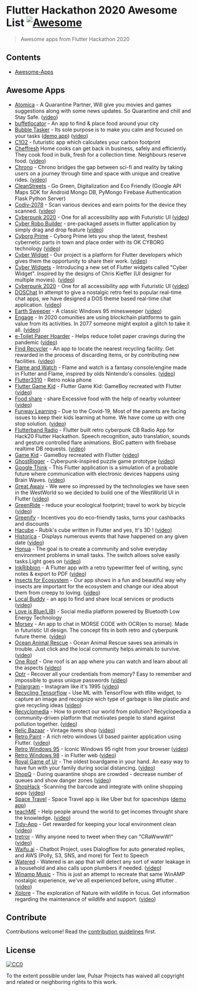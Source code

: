 # Flutter Hackathon 2020 Awesome List [![Awesome](https://awesome.re/badge.svg)](https://awesome.re)

> Awesome apps from Flutter Hackathon 2020

## Contents

- [Awesome-Apps](#Awesome-Apps)

## Awesome Apps

- [Atomica](https://github.com/Astrallis/Flutter-Hackathon--Hack20) - A Quarantine Partner, Will give you movies and games suggestions along with some news updates. So Quarantine and chill and Stay Safe. ([video](https://youtu.be/x1bU0ZfxXvs))
- [buffetlocator](https://github.com/MendyMarcus/LocatorBuffet) - An app to find & place food around your city
- [Bubble Tasker](https://github.com/RobertBrunhage/bubble-tasker) - Its sole purpose is to make you calm and focused on your tasks ([demo app](https://bubble-tasker.codemagic.app/#/)) ([video](https://youtu.be/SK9qVOc8cuQ))
- [C1O2](https://github.com/suvansh-rana/koders-flutter) - futuristic app which calculates your carbon footprint
- [Cheffresh](https://github.com/FreshOver/cheffresh) Home cooks can get back in business, safely and efficiently. They cook food in bulk, fresh for a collection time. Neighbours reserve food. ([video](https://youtu.be/zl8voaFNOcE))
- [Chrono](https://github.com/cosmicRover/chrono) - Chrono bridges the gap between sci-fi and reality by taking users on a journey through time and space with unique and creative rides. ([video](https://youtu.be/NILQBTgGyqs))
- [CleanStreets](https://github.com/TheN00bs/Clean-Streets) - Go Green, Digitalization and Eco Friendly (Google API Maps SDK for Android Mongo DB, PyMongo Firebase Authentication Flask Python Server)
- [Codiv-2078](https://github.com/Co-div/codiv-2078) - Scan various devices and earn points for the device they scanned. ([video](https://youtu.be/8YyDhZxYeOs))
- [Cyberpunk 2020](https://github.com/codesolutions101/cyberpunk2020) - One for all accessibility app with Futuristic UI ([video](https://youtu.be/pESkEwdqtX8))
- [Cyber Robo Builder](https://github.com/viveky259259/cyber_robo_maker) - pre-packaged assets in flutter application by simply drag and drop feature ([video](https://youtu.be/-UHMdeaeDDA))
- [Cyborg Prime](https://github.com/RemiDormoy/CyberPizza) - Cyborg Prime  lets you shop the latest, freshest cybernetic parts in town and place order with its OK CYBORG technology ([video](https://youtu.be/WC5iHslmfDU))
- [Cyber Widget](https://github.com/eli1stark/cyberwidget_hack_20/) - Our project is a platform for Flutter developers which gives them the opportunity to share their work. ([video](https://youtu.be/THqFzhEeZPE))
- [Cyber Widgets](https://github.com/sbis04/cyber_flutter) - Introducing a new set of Flutter widgets called "Cyber Widget". Inspired by the designs of Chris Kieffer (UI designer for multiple movies). ([video](https://youtu.be/YMoexh2Pvj8))
- [Cyberpunk 2020](https://github.com/codesolutions101/cyberpunk2020) - One for all accessibility app with Futuristic UI ([video](https://youtu.be/pESkEwdqtX8))
- [DOSChat](https://github.com/miralshahvolansys/DOSChat) In attempt to give a nostalgic retro feel to popular real-time chat apps, we have designed a DOS theme based real-time chat application. ([video](https://youtu.be/0-XDcH7TDQI))
- [Earth Sweeper](https://github.com/FlutterHack/earth-sweeper) - A classic Windows 95 minesweeper ([video](https://youtu.be/oXNTzFM5zqI))
- [Engage](https://github.com/pixelaGT/engage) - In 2020 comunities are using blockchain plattforms to gain value from its activities. In 2077 someone might exploit a glitch to take it all. ([video](https://youtu.be/mK8yjlKAaYk))
- [e-Toilet Paper Hoarder](https://github.com/kwanjames0/anti-toilet-paper-hoarder-flutter) - Helps reduce toilet paper cravings during the pandemic ([video](https://youtu.be/S-Zyh1VfdIs))
- [Find Recycler](https://youtu.be/2H3w0VT5J50) - An app to locate the nearest recycling facility. Get rewarded in the process of discarding items, or by contributing new facilities. ([video](https://www.youtube.com/watch?v=2H3w0VT5J50&feature=youtu.be))
- [Flame and Watch](https://github.com/fireslime/flame_and_watch) - Flame and watch is a fantasy console/engine made in Flutter and Flame, inspired by olds Nintendo's consoles. ([video](https://youtu.be/tTaqfJLl7mE))
- [Flutter3310](https://github.com/atavci/flutter3310) - Retro nokia phone
- [Flutter Game Kid](https://github.com/eralpkaraduman/FlutterGameKid) - Flutter Game Kid: GameBoy recreated with Flutter ([video](https://youtu.be/lI7775DWzE8))
- [Food share](https://gitlab.com/Abhi_Ghaskata/flutterhackathon/-/tree/master) - share Excessive food with the help of nearby volunteer ([video](https://youtu.be/r3ZPLkkpXS4))
- [Funway Learning](https://github.com/TechPowerGirls/funway_learning) - Due to the Covid-19, Most of the parents are facing issues to keep their kids learning at home. We have come up with one stop solution. ([video](https://youtu.be/CnARFpPTkck))
- [Flutterband Radio](https://github.com/FlutterHack20/FlutterBand/) - Flutter built retro cyberpunk CB Radio App for Hack20 Flutter Hackathon. Speech recognition, auto translation, sounds and gesture controlled flare animations. BloC pattern with firebase realtime DB requests. ([video](https://youtu.be/GAk9beyNCW4))
- [Game Kid](https://github.com/eralpkaraduman/FlutterGameKid) - GameBoy recreated with Flutter ([video](https://youtu.be/lI7775DWzE8))
- [GhostRigger](https://github.com/Float-like-a-dash-Sting-like-a-dart/GhostRigger) - Cyberpunk-inspired puzzle game prototype ([video](https://youtu.be/yOZAUicGDXc))
- [Google Think](https://github.com/sampathbalivada/google_think/) - This Flutter application is a simulation of a probable future where communication with electronic devices happens using Brain Waves. ([video](https://youtu.be/pV1rh_8rIoE))
- [Great Awaiy](https://github.com/dhruvilp/hack20_greatawait) - We were so impressed by the technologies we have seen in the WestWorld so we decided to build one of the WestWorld UI in Flutter ([video](https://youtu.be/fETjNLKxjIo))
- [GreenRide](https://github.com/masewo/green_ride) - reduce your ecological footprint; travel to work by bicycle ([video](https://youtu.be/xaM4GaPW_6o))
- [Greenify](https://github.com/aryasurya21/greenify) - Incentives you do eco-friendly tasks, turns your cashbacks and discounts
- [Hacube](https://github.com/likang/Hacube) - Rubik's cube written in Flutter and yes, It's 3D ! ([video](https://youtu.be/-Dd-tQKp1ug))
- [Historica](https://github.com/FlutterRock/Historica) - Displays numerous events that have happened on any given date ([video](https://youtu.be/B_HXB6VORfQ))
- [Honua](https://github.com/mkoehne/honua) - The goal is to create a community and solve everyday environment problems in small tasks. The switch allows solve easily tasks.Light goes on ([video](https://www.youtube.com/watch?v=tFEMaFaiRYg&feature=youtu.be))
- [InkRibbion](https://github.com/InkRibbonApp/inkribbonflutter) - A Flutter app with a retro typewritter feel of writing, sync notes & export to PDF ([video](https://youtu.be/KS8G8Mi8MFA))
- [Insects for Ecosystem](https://github.com/SandipPramanik/insects_for_ecosystem) - Our app shows in a fun and beautiful way why insects are important for the ecosystem and change our idea about them from creepy to loving. ([video](https://youtu.be/Gp8L8zAThHE))
- [Local Buddy](https://github.com/rockar06/local-buddy) - an app to find and share local services or products ([video](https://youtu.be/6Sz0A30S-A0))
- [Love is Blue(LIB)](https://github.com/CDSoftwaresJA/loveisblue) - Social media platform powered by Bluetooth Low Energy Technology
- [Morsey](https://github.com/AniketSindhu/Morsey) - An app to chat in MORSE CODE with OCR(en to morse). Made in futuristic UI design. The concept fits in both retro and cyberpunk future theme. ([video](https://youtu.be/4k88LQf3ZgE))
- [Ocean Animal Rescue](https://github.com/Term1tCZ/flutterRescue) - Ocean Animal Rescue saves sea animals in trouble. Just click and the local community helps animals to survive. ([video](https://youtu.be/p_zrU_qxa2g))
- [One Roof](https://github.com/dvmjoshi/oneroof) - One roof  is an app where you can watch and learn about all the aspects ([video](https://youtu.be/bFaWHGPklyA))
- [Optr](https://github.com/leoafarias/optr) - Recover all your credentials from memory? Easy to remember and impossible to guess unique passwords ([video](https://youtu.be/Rj_sCCrTOHU))
- [Polargram](https://github.com/transmissionsdev/polargram) - Instagram like it's 1995 ([video](https://youtu.be/KvzgKPYvero))
- [Recycling Tensorflow](https://github.com/dahidalgo/FlutterHack20) - Use ML with TensorFlow with tflite widget, to capture an image and recognize wich type of garbage is like plastic and give recycling ideas ([video](https://youtu.be/7NyLblWqvHY))
- [Recyclomedia](https://github.com/Iconicto/recyclomedia) - How to protect our world from pollution? Recyclopedia a community-driven platform that motivates people to stand against pollution together. ([video](https://youtu.be/Uo_uK0PCxnU))
- [Relic Bazaar](https://github.com/himanshusharma89/relic_bazaar) - Vintage items shop ([video](https://youtu.be/VMmXUt3utVo))
- [Retro Paint](https://github.com/sushmitkumarpatil/retro_paint) - A rich retro windows UI based painter application using Flutter. ([video](https://youtu.be/Ad9ttn6Y2Ec))
- [Retro Windows 95](https://github.com/justinenerio/retro95) - Iconic Windows 95 right from your browser ([video](https://youtu.be/RPbrfjCqSTw))
- [Retro Windows 98](https://github.com/sabinbajracharya/retro-windows-98) - in Flutter web ([video](https://youtu.be/ipPXTmWPI6A))
- [Royal Game of Ur](https://github.com/annamunhoz/royalgameofur) - The oldest boardgame in your hand. An easy way to have fun with your family during social distancing. ([video](https://youtu.be/8moXo9L9zno))
- [ShopQ](https://github.com/nurmukhametdaniyar/ShopQ) - During quarantine shops are crowded - decrease number of queues and show danger zones ([video](https://youtu.be/xsNtOdSV_c4))
- [ShopHack](https://github.com/H-u-a-t/shophack) -Scanning the barcode and integrate with online shopping apps ([video](https://youtu.be/_8BMh0q7RQs))
- [Space Travel](https://github.com/Antriadus/HackatonApp2020) - Space Travel app is like Uber but for spaceships ([demo app](https://hackaton2020-7b8ee.web.app/#/))
- [teachME](https://github.com/robertodevs/teachme) - Help people around the world to get incomes throught share the knowledge. ([video](https://youtu.be/HmeZzNzHCu8))
- [Tidy-App](https://github.com/samisnotinsane/orion_flutterhack20) - Get rewarded for keeping your local environment clean ([video](https://youtu.be/hfZQmf0G9F0))
- [tretror](https://github.com/sanjul/Tretror) - Why anyone need to tweet when they can "CRaWwwW!" ([video](https://youtu.be/OS9FWoO--60))
- [Waifu.ai](https://github.com/ItsOran/waifu.ai-hack20-flutter) - Chatbot Project, uses Dialogflow for auto generated replies, and AWS (Polly, S3, SNS, and more) for Text to Speech
- [Watered](https://github.com/ameysunu/watered) - Watered is an app that will detect any sort of water leakage in a household and also calls upon plumbers if needed. ([video](https://youtu.be/v5fa8zSpDqg))
- [Winamp Music](https://github.com/ishandeveloper/WinAMP_Flutter) - This is just an attempt to recreate that same WinAMP nostalgic experience, we've all experienced before, using #flutter . ([video](https://youtu.be/3VSRPd4DqVQ))
- [Xplore](https://github.com/Tomison-E/Xplore) - The exploration of Nature with wildlife in focus. Get information regarding the maintenance of wildlife and support. ([video](https://youtu.be/iAhzxUtX_C8))


## Contribute

Contributions welcome! Read the [contribution guidelines](contributing.md) first.

## License

[![CC0](https://mirrors.creativecommons.org/presskit/buttons/88x31/svg/cc-zero.svg)](https://creativecommons.org/publicdomain/zero/1.0)

To the extent possible under law, Pulsar Projects has waived all copyright and
related or neighboring rights to this work.
